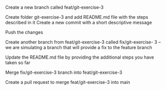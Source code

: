 Create a new branch called feat/git-exercise-3

Create folder git-exercise-3 and add README.md file with the steps described in it
Create a new commit with a short descriptive message

Push the changes

Create another branch from feat/git-exercise-3 called fix/git-exercise- 3 – we are simulating a branch that will provide a fix to the feature branch

Update the README.md file by providing the additional steps you have taken so far

Merge fix/git-exercise-3 branch into feat/git-exercise-3

Create a pull request to merge feat/git-exercise-3 into main
